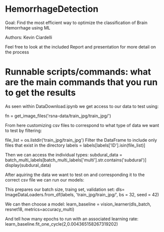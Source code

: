 # HemorrhageDetection
Goal: Find the most efficient way to optimize the classification of Brain Hemorrhage using ML

Authors: Kevin Ciardelli

Feel free to look at the included Report and presentation for more detail on the process

# Runnable scripts/commands: what are the main commands that you run to get the results

As seen within DataDownload.ipynb we get access to our data to test using: 

fn = get_image_files('rsna-data/train_jpg/train_jpg/')

From here customizing csv files to correspond to what type of data we want to test by filtering:

file_list = os.listdir('train_jpg/train_jpg')
Filter the DataFrame to include only files that exist in the directory
labels = labels[labels['ID'].isin(file_list)]

Then we can access the individual types:
subdural_data = batch_multi_labels[batch_multi_labels['multi'].str.contains('subdural')]
display(subdural_data)

After aquiring the data we want to test on and corresponding it to the correct csv file we can run our models:

This prepares our batch size, traing set, validation set:
dls= ImageDataLoaders.from_df(labels, 'train_jpg/train_jpg/', bs = 32, seed = 42)

We can then choose a model:
learn_baseline = vision_learner(dls_batch, resnet18, metrics=accuracy_multi)

And tell how many epochs to run with an associated learning rate:
learn_baseline.fit_one_cycle(2,0.004365158267319202)
